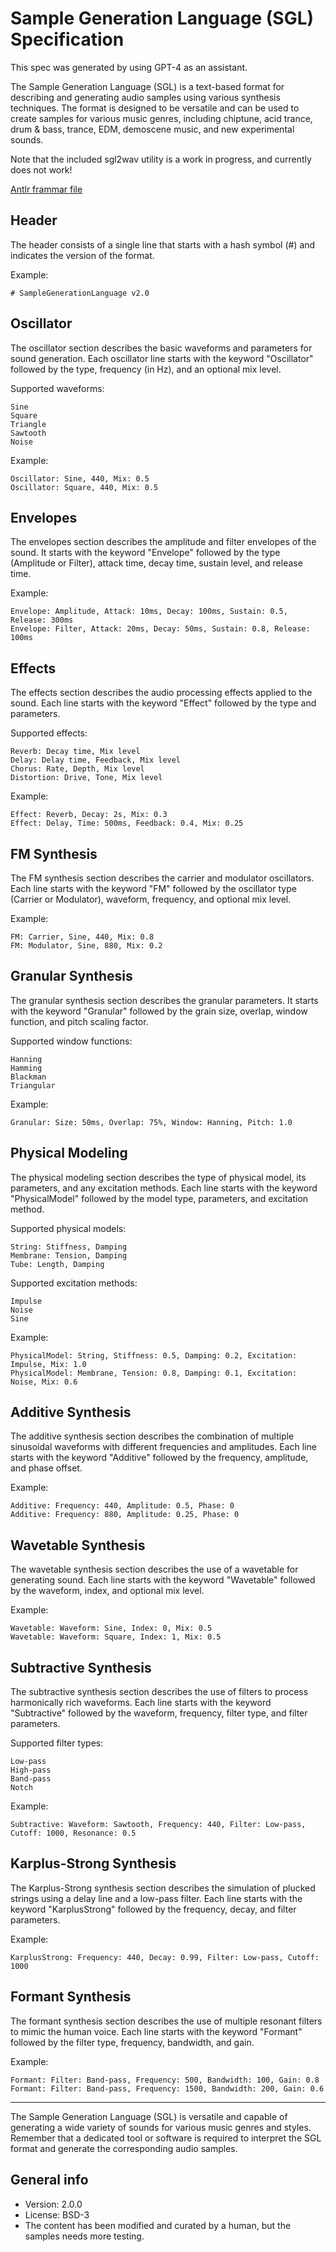 # Sample Generation Language (SGL) Specification

This spec was generated by using GPT-4 as an assistant.

The Sample Generation Language (SGL) is a text-based format for describing and generating audio samples using various synthesis techniques. The format is designed to be versatile and can be used to create samples for various music genres, including chiptune, acid trance, drum & bass, trance, EDM, demoscene music, and new experimental sounds.

Note that the included sgl2wav utility is a work in progress, and currently does not work!

[Antlr frammar file](antlr/SampleGenerationLanguage.g4)

## Header

The header consists of a single line that starts with a hash symbol (#) and indicates the version of the format.

Example:

    # SampleGenerationLanguage v2.0

## Oscillator

The oscillator section describes the basic waveforms and parameters for sound generation. Each oscillator line starts with the keyword "Oscillator" followed by the type, frequency (in Hz), and an optional mix level.

Supported waveforms:

    Sine
    Square
    Triangle
    Sawtooth
    Noise

Example:

    Oscillator: Sine, 440, Mix: 0.5
    Oscillator: Square, 440, Mix: 0.5

## Envelopes

The envelopes section describes the amplitude and filter envelopes of the sound. It starts with the keyword "Envelope" followed by the type (Amplitude or Filter), attack time, decay time, sustain level, and release time.

Example:

    Envelope: Amplitude, Attack: 10ms, Decay: 100ms, Sustain: 0.5, Release: 300ms
    Envelope: Filter, Attack: 20ms, Decay: 50ms, Sustain: 0.8, Release: 100ms

## Effects

The effects section describes the audio processing effects applied to the sound. Each line starts with the keyword "Effect" followed by the type and parameters.

Supported effects:

    Reverb: Decay time, Mix level
    Delay: Delay time, Feedback, Mix level
    Chorus: Rate, Depth, Mix level
    Distortion: Drive, Tone, Mix level

Example:

    Effect: Reverb, Decay: 2s, Mix: 0.3
    Effect: Delay, Time: 500ms, Feedback: 0.4, Mix: 0.25

## FM Synthesis

The FM synthesis section describes the carrier and modulator oscillators. Each line starts with the keyword "FM" followed by the oscillator type (Carrier or Modulator), waveform, frequency, and optional mix level.

Example:

    FM: Carrier, Sine, 440, Mix: 0.8
    FM: Modulator, Sine, 880, Mix: 0.2

## Granular Synthesis

The granular synthesis section describes the granular parameters. It starts with the keyword "Granular" followed by the grain size, overlap, window function, and pitch scaling factor.

Supported window functions:

    Hanning
    Hamming
    Blackman
    Triangular

Example:

    Granular: Size: 50ms, Overlap: 75%, Window: Hanning, Pitch: 1.0

## Physical Modeling

The physical modeling section describes the type of physical model, its parameters, and any excitation methods. Each line starts with the keyword "PhysicalModel" followed by the model type, parameters, and excitation method.

Supported physical models:

    String: Stiffness, Damping
    Membrane: Tension, Damping
    Tube: Length, Damping

Supported excitation methods:

    Impulse
    Noise
    Sine

Example:

    PhysicalModel: String, Stiffness: 0.5, Damping: 0.2, Excitation: Impulse, Mix: 1.0
    PhysicalModel: Membrane, Tension: 0.8, Damping: 0.1, Excitation: Noise, Mix: 0.6

## Additive Synthesis

The additive synthesis section describes the combination of multiple sinusoidal waveforms with different frequencies and amplitudes. Each line starts with the keyword "Additive" followed by the frequency, amplitude, and phase offset.

Example:

    Additive: Frequency: 440, Amplitude: 0.5, Phase: 0
    Additive: Frequency: 880, Amplitude: 0.25, Phase: 0

## Wavetable Synthesis

The wavetable synthesis section describes the use of a wavetable for generating sound. Each line starts with the keyword "Wavetable" followed by the waveform, index, and optional mix level.

Example:

    Wavetable: Waveform: Sine, Index: 0, Mix: 0.5
    Wavetable: Waveform: Square, Index: 1, Mix: 0.5

## Subtractive Synthesis

The subtractive synthesis section describes the use of filters to process harmonically rich waveforms. Each line starts with the keyword "Subtractive" followed by the waveform, frequency, filter type, and filter parameters.

Supported filter types:

    Low-pass
    High-pass
    Band-pass
    Notch

Example:

    Subtractive: Waveform: Sawtooth, Frequency: 440, Filter: Low-pass, Cutoff: 1000, Resonance: 0.5

## Karplus-Strong Synthesis

The Karplus-Strong synthesis section describes the simulation of plucked strings using a delay line and a low-pass filter. Each line starts with the keyword "KarplusStrong" followed by the frequency, decay, and filter parameters.

Example:

    KarplusStrong: Frequency: 440, Decay: 0.99, Filter: Low-pass, Cutoff: 1000

## Formant Synthesis

The formant synthesis section describes the use of multiple resonant filters to mimic the human voice. Each line starts with the keyword "Formant" followed by the filter type, frequency, bandwidth, and gain.

Example:

    Formant: Filter: Band-pass, Frequency: 500, Bandwidth: 100, Gain: 0.8
    Formant: Filter: Band-pass, Frequency: 1500, Bandwidth: 200, Gain: 0.6

---

The Sample Generation Language (SGL) is versatile and capable of generating a wide variety of sounds for various music genres and styles. Remember that a dedicated tool or software is required to interpret the SGL format and generate the corresponding audio samples.

## General info

* Version: 2.0.0
* License: BSD-3
* The content has been modified and curated by a human, but the samples needs more testing.
